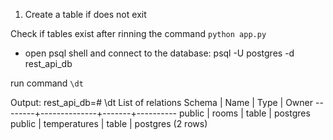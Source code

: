 1. Create a table if does not exit

Check if tables exist after rinning the command `python app.py`

- open psql shell and connect to the database: 
psql -U postgres -d rest_api_db 

run command `\dt`

Output:
rest_api_db=# \dt
            List of relations
 Schema |     Name     | Type  |  Owner
--------+--------------+-------+----------
 public | rooms        | table | postgres
 public | temperatures | table | postgres
(2 rows)





